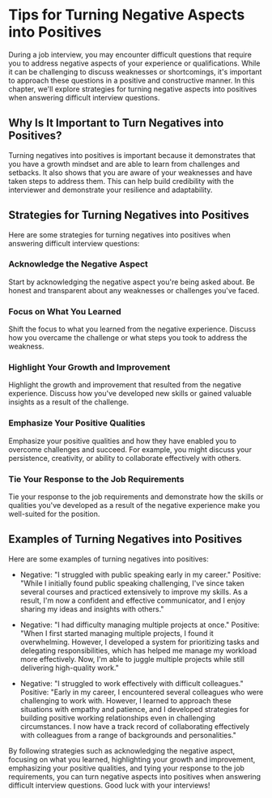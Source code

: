 Tips for Turning Negative Aspects into Positives
====================================================================================================

During a job interview, you may encounter difficult questions that require you to address negative aspects of your experience or qualifications. While it can be challenging to discuss weaknesses or shortcomings, it's important to approach these questions in a positive and constructive manner. In this chapter, we'll explore strategies for turning negative aspects into positives when answering difficult interview questions.

Why Is It Important to Turn Negatives into Positives?
-----------------------------------------------------

Turning negatives into positives is important because it demonstrates that you have a growth mindset and are able to learn from challenges and setbacks. It also shows that you are aware of your weaknesses and have taken steps to address them. This can help build credibility with the interviewer and demonstrate your resilience and adaptability.

Strategies for Turning Negatives into Positives
-----------------------------------------------

Here are some strategies for turning negatives into positives when answering difficult interview questions:

### Acknowledge the Negative Aspect

Start by acknowledging the negative aspect you're being asked about. Be honest and transparent about any weaknesses or challenges you've faced.

### Focus on What You Learned

Shift the focus to what you learned from the negative experience. Discuss how you overcame the challenge or what steps you took to address the weakness.

### Highlight Your Growth and Improvement

Highlight the growth and improvement that resulted from the negative experience. Discuss how you've developed new skills or gained valuable insights as a result of the challenge.

### Emphasize Your Positive Qualities

Emphasize your positive qualities and how they have enabled you to overcome challenges and succeed. For example, you might discuss your persistence, creativity, or ability to collaborate effectively with others.

### Tie Your Response to the Job Requirements

Tie your response to the job requirements and demonstrate how the skills or qualities you've developed as a result of the negative experience make you well-suited for the position.

Examples of Turning Negatives into Positives
--------------------------------------------

Here are some examples of turning negatives into positives:

* Negative: "I struggled with public speaking early in my career." Positive: "While I initially found public speaking challenging, I've since taken several courses and practiced extensively to improve my skills. As a result, I'm now a confident and effective communicator, and I enjoy sharing my ideas and insights with others."

* Negative: "I had difficulty managing multiple projects at once." Positive: "When I first started managing multiple projects, I found it overwhelming. However, I developed a system for prioritizing tasks and delegating responsibilities, which has helped me manage my workload more effectively. Now, I'm able to juggle multiple projects while still delivering high-quality work."

* Negative: "I struggled to work effectively with difficult colleagues." Positive: "Early in my career, I encountered several colleagues who were challenging to work with. However, I learned to approach these situations with empathy and patience, and I developed strategies for building positive working relationships even in challenging circumstances. I now have a track record of collaborating effectively with colleagues from a range of backgrounds and personalities."

By following strategies such as acknowledging the negative aspect, focusing on what you learned, highlighting your growth and improvement, emphasizing your positive qualities, and tying your response to the job requirements, you can turn negative aspects into positives when answering difficult interview questions. Good luck with your interviews!

